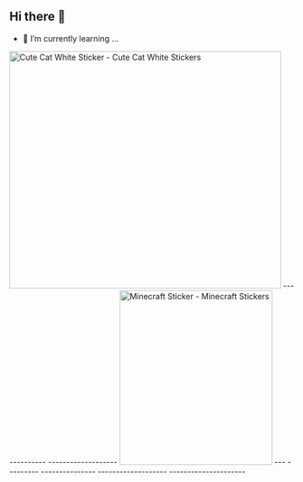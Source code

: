 ## Hi there 👋

 
- 🌱 I’m currently learning ...
 
 <img src="https://media.tenor.com/ZZu2QC-efdUAAAAi/cute-cat-white.gif" width="480" height="420" alt="Cute Cat White Sticker - Cute Cat White Stickers" style="max-width: 496px; background-color: unset;">
-------------           -------------------  <img src="https://media.tenor.com/lDP4QgUYoDkAAAAi/minecraft.gif" width="270" height="309" alt="Minecraft Sticker - Minecraft Stickers" style="max-width: 325px; background-color: unset;"> ---           ---------          ---------------             -------------------               --------------------- 
